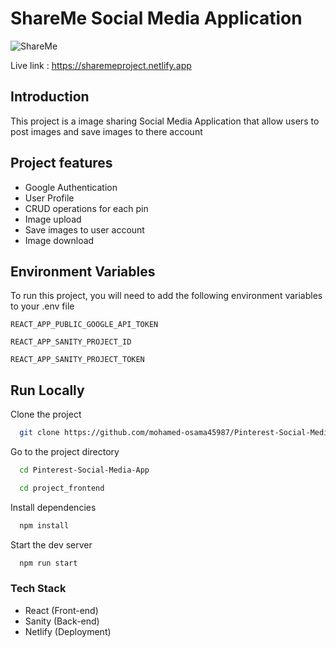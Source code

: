 # ShareMe Social Media Application
![ShareMe](https://i.ibb.co/8cLfj3X/image.png)  


Live link : https://sharemeproject.netlify.app    


## Introduction
 This project is a image sharing Social Media Application that allow users to post images and save images to there account


## Project features
- Google Authentication
- User Profile
- CRUD operations for each pin
- Image upload
- Save images to user account
- Image download 



## Environment Variables

To run this project, you will need to add the following environment variables to your .env file

`REACT_APP_PUBLIC_GOOGLE_API_TOKEN`

`REACT_APP_SANITY_PROJECT_ID`

`REACT_APP_SANITY_PROJECT_TOKEN`




## Run Locally

Clone the project

```bash
  git clone https://github.com/mohamed-osama45987/Pinterest-Social-Media-App.git
```

Go to the project directory

```bash
  cd Pinterest-Social-Media-App
```

```bash
  cd project_frontend
```

Install dependencies

```bash
  npm install
```

Start the dev server

```bash
  npm run start
```



### Tech Stack

- React (Front-end)
- Sanity (Back-end) 
- Netlify (Deployment)

